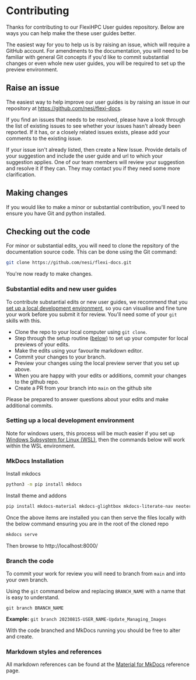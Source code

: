 # Contributing

Thanks for contributing to our FlexiHPC User guides repository. Below are ways you can help make the these user guides better.

The easiest way for you to help us is by raising an issue, which will require a GitHub account. For amendments to the documentation, you will need to be familiar with general Git concepts if you'd like to commit substantial changes or even whole new user guides, you will be required to set up the preview environment.

## Raise an issue
The easiest way to help improve our user guides is by raising an issue in our repository at https://github.com/nesi/flexi-docs.

If you find an issues that needs to be resolved, please have a look through the list of existing issues to see whether your issues hasn't already been reported. If it has, or a closely related issues exists, please add your comments to the existing issue.

If your issue isn't already listed, then create a New Issue. Provide details of your suggestion and include the user guide and url to which your suggestion applies. One of our team members will review your suggestion and resolve it if they can. They may contact you if they need some more clarification.

## Making changes

If you would like to make a minor or substantial contribution, you'll need to ensure you have Git and python installed.

## Checking out the code
For minor or substantial edits, you will need to clone the repsitory of the documentation source code. This can be done using the Git command:
```sh
git clone https://github.com/nesi/flexi-docs.git
```
You're now ready to make changes.

### Substantial edits and new user guides

To contribute substantial edits or new user guides, we recommend that you [set up a local development environment](#setting-up-a-local-development-environment), so you can visualise and fine tune your work before you submit it for review.
You'll need some of your `git` skills with this.

- Clone the repo to your local computer using `git clone`.
- Step through the setup routine ([below](#setting-up-a-local-development-environment)) to set up your computer for local previews of your edits.
- Make the edits using your favourite markdown editor.
- Commit your changes to your branch.
- Preview your changes using the local preview server that you set up above.
- When you are happy with your edits or additions, commit your changes to the github repo.
- Create a PR from your branch into `main` on the github site

Please be prepared to answer questions about your edits and make additional commits.

### Setting up a local development environment

Note for windows users, this process will be much easier if you set up [Windows Subsystem for Linux (WSL)](https://docs.microsoft.com/en-us/windows/wsl/install), then the commands below will work within the WSL environment.

### MkDocs Installation

Install mkdocs
```sh
python3 -m pip install mkdocs
```

Install theme and addons
```sh
pip install mkdocs-material mkdocs-glightbox mkdocs-literate-nav neoteroi-mkdocs
```

Once the above items are installed you can then serve the files locally with the below command ensuring you are in the root of the cloned repo

```sh
mkdocs serve
```

Then browse to http://localhost:8000/

### Branch the code

To commit your work for review you will need to branch from `main` and into your own branch.

Using the `git` command below and replacing `BRANCH_NAME` with a name that is easy to understand.

```
git branch BRANCH_NAME
```

**Example:** `git branch 20230815-USER_NAME-Update_Managing_Images`

With the code branched and MkDocs running you should be free to alter and create.

### Markdown styles and references

All markdown references can be found at the [Material for MkDocs](https://squidfunk.github.io/mkdocs-material/reference/) reference page.